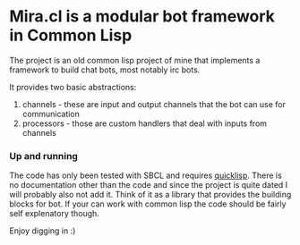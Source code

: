 # Mira.cl is a modular bot framework in Common Lisp

The project is an old common lisp project of mine that implements
a framework to build chat bots, most notably irc bots.

It provides two basic abstractions:

1. channels - these are input and output channels that the bot can use for communication
2. processors - those are custom handlers that deal with inputs from channels

### Up and running

The code has only been tested with SBCL and requires [quicklisp](https://www.quicklisp.org/beta/#installation).
There is no documentation other than the code and since the project is quite dated I will probably also not 
add it. Think of it as a library that provides the building blocks for bot. If your can work with common lisp
the code should be fairly self explenatory though.

Enjoy digging in :)
